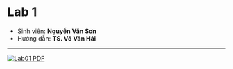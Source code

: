 # Lab 1
- Sinh viên: **Nguyễn Văn Sơn**
- Hướng dẫn: **TS. Võ Văn Hải**

<hr>

[![Lab01 PDF](https://img.shields.io/badge/Lab01%20PDF-Click%20to%20Open-red?style=for-the-badge)](/lab01/atm-diagram.pdf)





